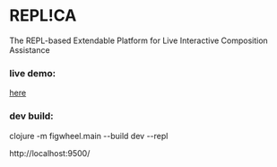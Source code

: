 # REPL!CA

The REPL-based Extendable Platform for Live Interactive Composition Assistance

### live demo:
[here](https://23trastos.github.io/replica/resources/public/)

### dev build:
clojure -m figwheel.main --build dev --repl

http://localhost:9500/
